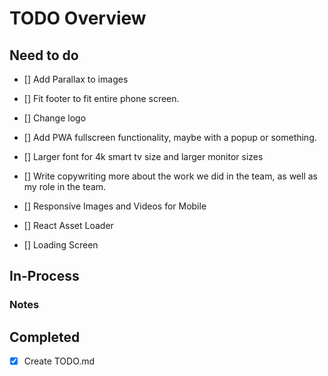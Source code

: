 # TODO Overview

## Need to do

- [] Add Parallax to images

- [] Fit footer to fit entire phone screen.

- [] Change logo

- [] Add PWA fullscreen functionality, maybe with a popup or something.

- [] Larger font for 4k smart tv size and larger monitor sizes

- [] Write copywriting more about the work we did in the team, as well as my role in the team.

- [] Responsive Images and Videos for Mobile
- [] React Asset Loader
- [] Loading Screen


## In-Process

### Notes

## Completed

- [x] Create TODO.md